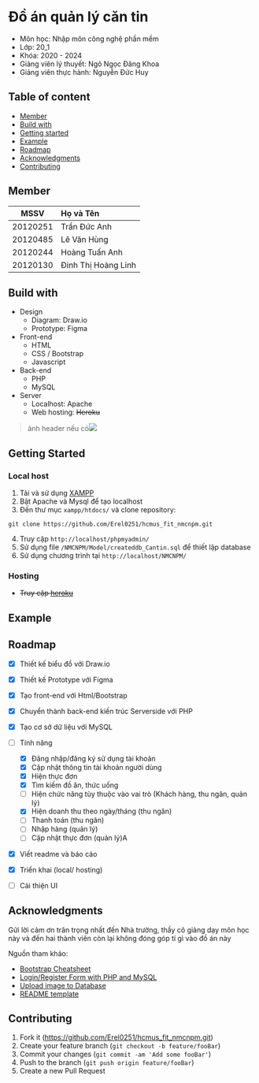 # Đồ án quản lý căn tin
* Môn học: Nhập môn công nghệ phần mềm 
* Lớp: 20_1
* Khóa: 2020 - 2024
* Giảng viên lý thuyết: Ngô Ngọc Đăng Khoa
* Giảng viên thực hành: Nguyễn Đức Huy

<!-- TABLE OF CONTENT -->
## Table of content
- [Member](#member)
- [Build with](#build-with)
- [Getting started](#getting-started)
- [Example](#example)
- [Roadmap](#roadmap)
- [Acknowledgments](#acknowledgments)
- [Contributing](#contributing)

<!-- MEMBER -->
## Member

| MSSV      | Họ và Tên           |
|   :---:   |   :---              |
| 20120251  | Trần Đức Anh        | 
| 20120485  | Lê Văn Hùng         | 
| 20120244  | Hoàng Tuấn Anh      | 
| 20120130  | Đinh Thị Hoàng Linh | 

<!-- BUILD WITH -->
## Build with

* Design
    - Diagram: Draw.io
    - Prototype: Figma
* Front-end
    - HTML
    - CSS / Bootstrap
    - Javascript
* Back-end
    - PHP
    - MySQL
* Server
    - Localhost: Apache
    - Web hosting: ~~Heroku~~



> ảnh header nếu có![](header.png)


<!-- GETTING STARTED -->
## Getting Started


<!-- LOCAL HOST -->
### Local host
1. Tải và sử dụng [XAMPP](https://www.apachefriends.org/download.html)
2. Bật Apache và Mysql để tạo localhost
3. Đến thư mục `xampp/htdocs/` và clone repository:
```
git clone https://github.com/Erel0251/hcmus_fit_nmcnpm.git
``` 

4. Truy cập `http://localhost/phpmyadmin/`
5. Sử dụng file `/NMCNPM/Model/createddb_Cantin.sql` để thiết lập database
6. Sử dụng chương trình tại `http://localhost/NMCNPM/`


<!-- HOSTING -->
### Hosting
-  ~~Truy cập [heroku](#)~~


<!-- EXAMPLE -->
## Example


<!-- ROADMAP -->
## Roadmap
- [X] Thiết kế biểu đồ với Draw.io
- [X] Thiết kế Prototype với Figma
- [X] Tạo front-end với Html/Bootstrap
- [X] Chuyển thành back-end kiến trúc Serverside với PHP
- [X] Tạo cơ sở dữ liệu với MySQL
- [ ] Tính năng
    - [X] Đăng nhập/đăng ký sử dụng tài khoản
    - [X] Cập nhật thông tin tài khoản người dùng
    - [X] Hiện thực đơn
    - [X] Tìm kiếm đồ ăn, thức uống
    - [ ] Hiện chức năng tùy thuộc vào vai trò (Khách hàng, thu ngân, quản lý)
    - [X] Hiện doanh thu theo ngày/tháng (thu ngân)
    - [ ] Thanh toán (thu ngân)
    - [ ] Nhập hàng (quản lý)
    - [ ] Cập nhật thực đơn (quản lý)A
- [X] Viết readme và báo cáo
- [X] Triển khai (local/ hosting)
- [ ] Cải thiện UI


<!-- ACKNOWLEDGMENTS -->
## Acknowledgments
Gửi lời cảm ơn trân trọng nhất đến Nhà trường, thầy cô giảng dạy môn học này và đến hai thành viên còn lại không đóng góp tí gì vào đồ án này

Nguồn tham khảo:

* [Bootstrap Cheatsheet](https://getbootstrap.com/docs/5.0/examples/cheatsheet/)
* [Login/Register Form with PHP and MySQL](https://www.youtube.com/watch?v=JDn6OAMnJwQ&list=PL2WFgdVk-usHxUamQzEKTNq36WSdQaXlz)
* [Upload image to Database](https://www.youtube.com/watch?v=onu3w8kqASU)
* [README template](https://www.readme-templates.com)


<!-- CONTRIBUTING -->
## Contributing

1. Fork it (<https://github.com/Erel0251/hcmus_fit_nmcnpm.git>)
2. Create your feature branch (`git checkout -b feature/fooBar`)
3. Commit your changes (`git commit -am 'Add some fooBar'`)
4. Push to the branch (`git push origin feature/fooBar`)
5. Create a new Pull Request


<!-- Markdown link & img dfn's -->

